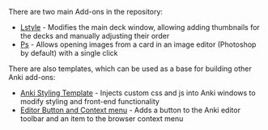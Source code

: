 There are two main Add-ons in the repository:

 - [Lstyle](https://github.com/Eltaurus-Lt/Lt-Anki-Addons/tree/main/Lstyle) - Modifies the main deck window, allowing adding thumbnails for the decks and manually adjusting their order
 - [Ps](https://github.com/Eltaurus-Lt/Lt-Anki-Addons/tree/main/Ps) - Allows opening images from a card in an image editor (Photoshop by default) with a single click

There are also templates, which can be used as a base for building other Anki add-ons:

 - [Anki Styling Template](https://github.com/Eltaurus-Lt/Lt-Anki-Addons/tree/main/Injecting%20css%20and%20js%20%5Btemplate%5D) - Injects custom css and js into Anki windows to modify styling and front-end functionality
 - [Editor Button and Context menu](https://github.com/Eltaurus-Lt/Lt-Anki-Addons/tree/main/Editor%20button%20and%20context%20menu%20%5Btemplate%5D) - Adds a button to the Anki editor toolbar and an item to the browser context menu
